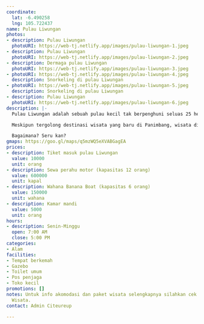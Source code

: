 ```yaml
---
coordinate:
  lat: -6.490258
  lng: 105.722437
name: Pulau Liwungan
photos:
- description: Pulau Liwungan
  photoURI: https://web-tj.netlify.app/images/pulau-liwungan-1.jpeg
- description: Pulau Liwungan
  photoURI: https://web-tj.netlify.app/images/pulau-liwungan-2.jpeg
- description: Dermaga pulau Liwungan
  photoURI: https://web-tj.netlify.app/images/pulau-liwungan-3.jpeg
- photoURI: https://web-tj.netlify.app/images/pulau-liwungan-4.jpeg
  description: Snorkeling di pulau Liwungan
- photoURI: https://web-tj.netlify.app/images/pulau-liwungan-5.jpeg
  description: Snorkeling di pulau Liwungan
- description: Pulau Liwungan
  photoURI: https://web-tj.netlify.app/images/pulau-liwungan-6.jpeg
description: |-
  Pulau Liwungan adalah sebuah pulau kecil tak berpenghuni seluas 25 hektare di selat Sunda dan dekat dengan kawasan Tanjung Lesung.

  Meskipun tergolong destinasi wisata yang baru di Panimbang, wisata di Pulau Liwungan tidak kalah menarik dari destinasi wisata lainnya. Wisatawan dapat melakukan snorkling, diving, berenang, dan bermain pasir. Bahkan, ada beberapa wisatawan yang sengaja datang hanya untuk menikmati makan di tengah pulau bersama keluarga. Di sini juga terdapat wahana _banana boat_ dan tersedia spot-spot untuk memancing.

  Bagaimana? Seru kan?
gmaps: https://goo.gl/maps/q5mzWQ5eXVABGagEA
prices:
- description: Tiket masuk pulau Liwungan
  value: 10000
  unit: orang
- description: Sewa perahu motor (kapasitas 12 orang)
  value: 600000
  unit: kapal
- description: Wahana Banana Boat (kapasitas 6 orang)
  value: 150000
  unit: wahana
- description: Kamar mandi
  value: 5000
  unit: orang
hours:
- description: Senin-Minggu
  open: 7:00 AM
  close: 5:00 PM
categories:
- Alam
facilities:
- Tempat berkemah
- Gazebo
- Toilet umum
- Pos penjaga
- Toko kecil
promotions: []
notes: Untuk info akomodasi dan paket wisata selengkapnya silahkan cek menu Paket
  Wisata.
contact: Admin Citeureup

---
```

